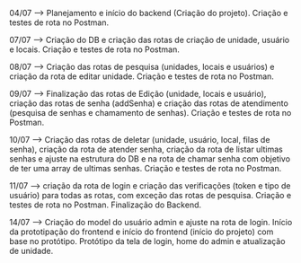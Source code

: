 04/07 --> Planejamento e início do backend (Criação do projeto). Criação e testes de rota no Postman.

07/07 --> Criação do DB e criação das rotas de criação de unidade, usuário e locais. Criação e testes de rota no Postman.

08/07 --> Criação das rotas de pesquisa (unidades, locais e usuários) e criação da rota de editar unidade. Criação e testes de rota no Postman.

09/07 --> Finalização das rotas de Edição (unidade, locais e usuário), criação das rotas de senha (addSenha) e criação das rotas de atendimento (pesquisa de senhas e chamamento de senhas). Criação e testes de rota no Postman.

10/07 --> Criação das rotas de deletar (unidade, usuário, local, filas de senha), criação da rota de atender senha, criação da rota de listar ultimas senhas e ajuste na estrutura do DB e na rota de chamar senha com objetivo de ter uma array de ultimas senhas. Criação e testes de rota no Postman.

11/07 --> criação da rota de login e criação das verificações (token e tipo de usuário) para todas as rotas, com exceção das rotas de pesquisa. Criação e testes de rota no Postman. Finalização do Backend.

14/07 --> Criação do model do usuário admin e ajuste na rota de login. Início da prototipação do frontend e início do frontend (início do projeto) com base no protótipo. Protótipo da tela de login, home do admin e atualização de unidade.
